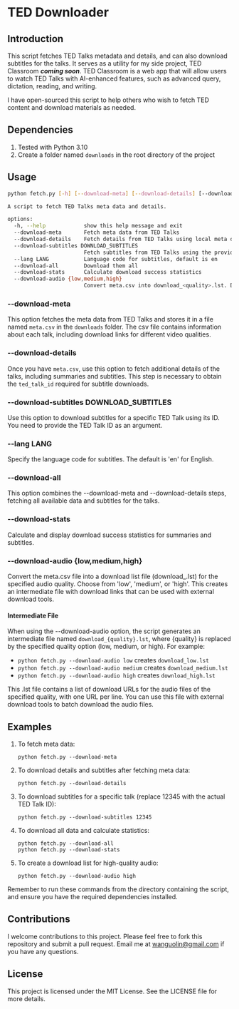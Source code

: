 # TED Downloader

## Introduction
This script fetches TED Talks metadata and details, and can also download subtitles for the talks. It serves as a utility for my side project, TED Classroom ***coming soon***. TED Classroom is a web app that will allow users to watch TED Talks with AI-enhanced features, such as advanced query, dictation, reading, and writing.

I have open-sourced this script to help others who wish to fetch TED content and download materials as needed.

## Dependencies
1. Tested with Python 3.10
2. Create a folder named `downloads` in the root directory of the project

## Usage

```bash
python fetch.py [-h] [--download-meta] [--download-details] [--download-subtitles DOWNLOAD_SUBTITLES] [--lang LANG] [--download-all] [--download-stats] [--download-audio {low,medium,high}]

A script to fetch TED Talks meta data and details.

options:
  -h, --help            show this help message and exit
  --download-meta       Fetch meta data from TED Talks
  --download-details    Fetch details from TED Talks using local meta data
  --download-subtitles DOWNLOAD_SUBTITLES
                        Fetch subtitles from TED Talks using the provided ID
  --lang LANG           Language code for subtitles, default is en
  --download-all        Download them all
  --download-stats      Calculate download success statistics
  --download-audio {low,medium,high}
                        Convert meta.csv into download_<quality>.lst. Default: low quality.
```

### --download-meta
This option fetches the meta data from TED Talks and stores it in a file named `meta.csv` in the `downloads` folder. The csv file contains information about each talk, including download links for different video qualities.

### --download-details
Once you have `meta.csv`, use this option to fetch additional details of the talks, including summaries and subtitles. This step is necessary to obtain the `ted_talk_id` required for subtitle downloads.

### --download-subtitles DOWNLOAD_SUBTITLES
Use this option to download subtitles for a specific TED Talk using its ID. You need to provide the TED Talk ID as an argument.

### --lang LANG
Specify the language code for subtitles. The default is 'en' for English.

### --download-all
This option combines the --download-meta and --download-details steps, fetching all available data and subtitles for the talks.

### --download-stats
Calculate and display download success statistics for summaries and subtitles.

### --download-audio {low,medium,high}
Convert the meta.csv file into a download list file (download_<quality>.lst) for the specified audio quality. Choose from 'low', 'medium', or 'high'. This creates an intermediate file with download links that can be used with external download tools.

#### Intermediate File
When using the --download-audio option, the script generates an intermediate file named `download_{quality}.lst`, where {quality} is replaced by the specified quality option (low, medium, or high). For example:

- `python fetch.py --download-audio low` creates `download_low.lst`
- `python fetch.py --download-audio medium` creates `download_medium.lst`
- `python fetch.py --download-audio high` creates `download_high.lst`

This .lst file contains a list of download URLs for the audio files of the specified quality, with one URL per line. You can use this file with external download tools to batch download the audio files.

## Examples

1. To fetch meta data:
   ```
   python fetch.py --download-meta
   ```

2. To download details and subtitles after fetching meta data:
   ```
   python fetch.py --download-details
   ```

3. To download subtitles for a specific talk (replace 12345 with the actual TED Talk ID):
   ```
   python fetch.py --download-subtitles 12345
   ```

4. To download all data and calculate statistics:
   ```
   python fetch.py --download-all
   python fetch.py --download-stats
   ```

5. To create a download list for high-quality audio:
   ```
   python fetch.py --download-audio high
   ```

Remember to run these commands from the directory containing the script, and ensure you have the required dependencies installed.

## Contributions
I welcome contributions to this project. Please feel free to fork this repository and submit a pull request.
Email me at [wanguolin@gmail.com](mailto:wanguolin@gmail.com) if you have any questions.

## License
This project is licensed under the MIT License. See the LICENSE file for more details.
